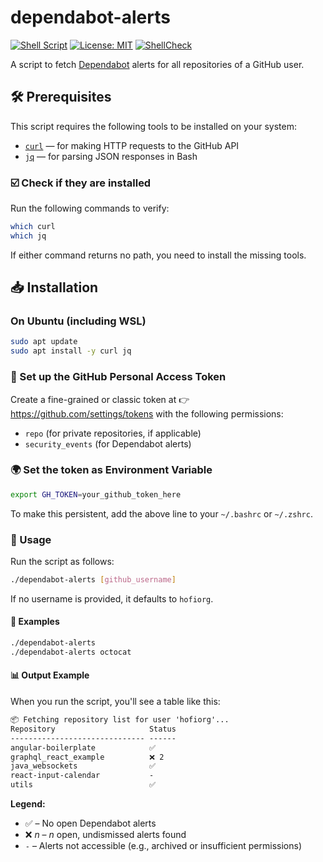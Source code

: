 # dependabot-alerts

[![Shell Script](https://img.shields.io/badge/Bash-Script-blue?logo=gnubash)](https://github.com/hofiorg/dependabot-alerts/blob/main/dependabot-alerts)
[![License: MIT](https://img.shields.io/badge/License-MIT-yellow.svg)](https://github.com/hofiorg/dependabot-alerts/blob/main/LICENSE)
[![ShellCheck](https://github.com/hofiorg/dependabot-alerts/actions/workflows/lint-bash.yml/badge.svg)](https://github.com/hofiorg/dependabot-alerts/actions/workflows/lint-bash.yml)

A script to fetch [Dependabot](https://github.com/dependabot) alerts for all repositories of a GitHub user.

## 🛠️ Prerequisites

This script requires the following tools to be installed on your system:

- [`curl`](https://curl.se/) — for making HTTP requests to the GitHub API  
- [`jq`](https://stedolan.github.io/jq/) — for parsing JSON responses in Bash

### ☑️ Check if they are installed

Run the following commands to verify:

```sh
which curl
which jq
```

If either command returns no path, you need to install the missing tools.

## 📥 Installation

### On Ubuntu (including WSL)

```sh
sudo apt update
sudo apt install -y curl jq
```

### 🔐 Set up the GitHub Personal Access Token
  
Create a fine-grained or classic token at 👉 <https://github.com/settings/tokens> with the following permissions:

- `repo` (for private repositories, if applicable)
- `security_events` (for Dependabot alerts)

### 🌍 Set the token as Environment Variable

```sh
export GH_TOKEN=your_github_token_here
```

To make this persistent, add the above line to your `~/.bashrc` or `~/.zshrc`.

### 🚀 Usage

Run the script as follows:

```sh
./dependabot-alerts [github_username]
```

If no username is provided, it defaults to `hofiorg`.

#### 🧪 Examples

```sh
./dependabot-alerts
./dependabot-alerts octocat
```

#### 📊 Output Example

When you run the script, you'll see a table like this:

```txt
📦 Fetching repository list for user 'hofiorg'...
Repository                     Status
------------------------------ ------
angular-boilerplate            ✅
graphql_react_example          ❌ 2
java_websockets                ✅
react-input-calendar           -
utils                          ✅
```

**Legend:**

- ✅ – No open Dependabot alerts  
- ❌ *n* – *n* open, undismissed alerts found  
- `-` – Alerts not accessible (e.g., archived or insufficient permissions)
